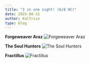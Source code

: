 ```yaml
---
title: "3 in one night! (6/8 HC)"
date: 2025-08-31
author: Kalfrice
type: blog
---
```


**Forgeweaver Araz**
![Forgeweaver Araz](/posts/2025-08-31/forgeweaver.jpg)

**The Soul Hunters**
![The Soul Hunters](/posts/2025-08-31/soul-hunters.jpg)

**Fractillus**
![Fractillus](/posts/2025-08-31/fractillus.jpg)

<!--more-->

